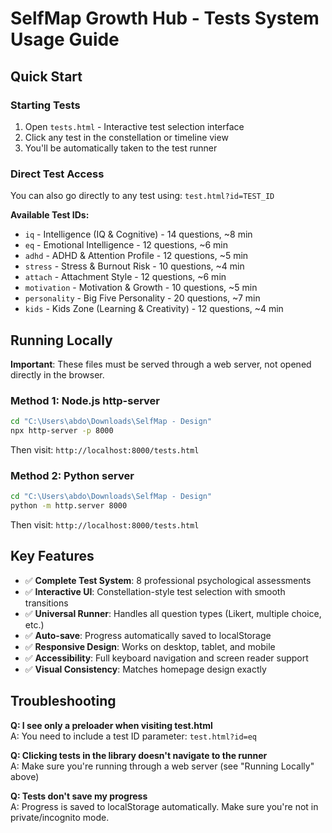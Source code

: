# SelfMap Growth Hub - Tests System Usage Guide

## Quick Start

### Starting Tests
1. Open `tests.html` - Interactive test selection interface
2. Click any test in the constellation or timeline view
3. You'll be automatically taken to the test runner

### Direct Test Access
You can also go directly to any test using: `test.html?id=TEST_ID`

**Available Test IDs:**
- `iq` - Intelligence (IQ & Cognitive) - 14 questions, ~8 min
- `eq` - Emotional Intelligence - 12 questions, ~6 min  
- `adhd` - ADHD & Attention Profile - 12 questions, ~5 min
- `stress` - Stress & Burnout Risk - 10 questions, ~4 min
- `attach` - Attachment Style - 12 questions, ~6 min
- `motivation` - Motivation & Growth - 10 questions, ~5 min
- `personality` - Big Five Personality - 20 questions, ~7 min
- `kids` - Kids Zone (Learning & Creativity) - 12 questions, ~4 min

## Running Locally
**Important**: These files must be served through a web server, not opened directly in the browser.

### Method 1: Node.js http-server
```bash
cd "C:\Users\abdo\Downloads\SelfMap - Design"
npx http-server -p 8000
```
Then visit: `http://localhost:8000/tests.html`

### Method 2: Python server
```bash
cd "C:\Users\abdo\Downloads\SelfMap - Design"  
python -m http.server 8000
```
Then visit: `http://localhost:8000/tests.html`

## Key Features
- ✅ **Complete Test System**: 8 professional psychological assessments
- ✅ **Interactive UI**: Constellation-style test selection with smooth transitions
- ✅ **Universal Runner**: Handles all question types (Likert, multiple choice, etc.)
- ✅ **Auto-save**: Progress automatically saved to localStorage
- ✅ **Responsive Design**: Works on desktop, tablet, and mobile
- ✅ **Accessibility**: Full keyboard navigation and screen reader support
- ✅ **Visual Consistency**: Matches homepage design exactly

## Troubleshooting
**Q: I see only a preloader when visiting test.html**  
A: You need to include a test ID parameter: `test.html?id=eq`

**Q: Clicking tests in the library doesn't navigate to the runner**  
A: Make sure you're running through a web server (see "Running Locally" above)

**Q: Tests don't save my progress**  
A: Progress is saved to localStorage automatically. Make sure you're not in private/incognito mode.